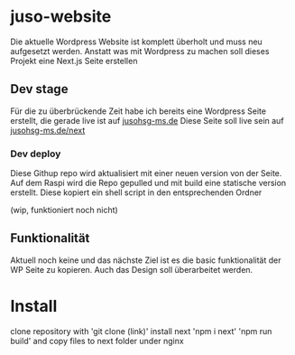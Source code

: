# juso-website
Die aktuelle Wordpress Website ist komplett überholt und muss neu aufgesetzt werden. Anstatt was mit Wordpress zu machen soll dieses Projekt eine Next.js Seite erstellen

## Dev stage

Für die zu überbrückende Zeit habe ich bereits eine Wordpress Seite erstellt, die gerade live ist auf [jusohsg-ms.de](https://jusohsg-ms.de)
Diese Seite soll live sein auf [jusohsg-ms.de/next](https://jusohsg-ms.de/next)

### Dev deploy
Diese Githup repo wird aktualisiert mit einer neuen version von der Seite.
Auf dem Raspi wird die Repo gepulled und mit build eine statische version erstellt.
Diese kopiert ein shell script in den entsprechenden Ordner

(wip, funktioniert noch nicht)

## Funktionalität
Aktuell noch keine und das nächste Ziel ist es die basic funktionalität der WP Seite zu kopieren. Auch das Design soll überarbeitet werden.


# Install

clone repository with 'git clone (link)'
install next 'npm i next'
'npm run build'
and copy files to next folder under nginx